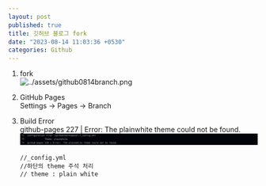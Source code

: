 ```yaml
---
layout: post
published: true
title: 깃허브 블로그 fork
date: "2023-08-14 11:03:36 +0530"
categories: Github
---
```


1. fork   
  ![../assets/github0814branch.png](https://github.com/Sujinkim-625/Sujinkim-625.github.io/blob/d91ac4ab41acfc9c631023de3b8f339c5ec63934/assets/fork.png?raw=true) 

2. GitHub Pages   
   Settings -> Pages -> Branch   



3. Build Error   
   github-pages 227 | Error: The plainwhite theme could not be found.   
   <img src="../assets/github0814error.png" >

   ```
   //_config.yml
   //하단의 theme 주석 처리
   // theme : plain white
   ```

